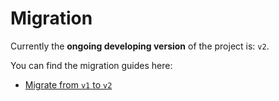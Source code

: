 # Migration

Currently the **ongoing developing version** of the project is: `v2`.

You can find the migration guides here:

- [Migrate from `v1` to `v2`](v1-to-v2.md)
